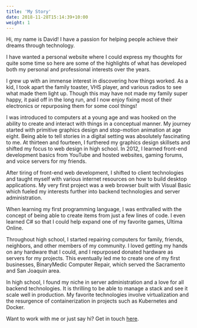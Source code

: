 ```yaml
---
title: 'My Story'
date: 2018-11-28T15:14:39+10:00
weight: 1
---
```


Hi, my name is David! I have a passion for helping people achieve their dreams through technology.

I have wanted a personal website where I could express my thoughts for quite some time so here are some of the highlights of what has developed both my personal and professional interests over the years.

I grew up with an immense interest in discovering how things worked. As a kid, I took apart the family toaster, VHS player, and various radios to see what made them light up. Though this may have not made my family super happy, it paid off in the long run, and I now enjoy fixing most of their electronics or repurposing them for some cool things!

I was introduced to computers at a young age and was hooked on the ability to create and interact with things in a conceptual manner. My journey started with primitive graphics design and stop-motion animation at age eight. Being able to tell stories in a digital setting was absolutely fascinating to me. At thirteen and fourteen, I furthered my graphics design skillsets and shifted my focus to web design in high school. In 2012, I learned front-end development basics from YouTube and hosted websites, gaming forums, and voice servers for my friends.

After tiring of front-end web development, I shifted to client technologies and taught myself with various internet resources on how to build desktop applications. My very first project was a web browser built with Visual Basic which fueled my interests further into backend technologies and server administration.

When learning my first programming language, I was enthralled with the concept of being able to create items from just a few lines of code. I even learned C# so that I could help expand one of my favorite games, Ultima Online. 

Throughout high school, I started repairing computers for family, friends, neighbors, and other members of my community. I loved getting my hands on any hardware that I could, and I repurposed donated hardware as servers for my projects. This eventually led me to create one of my first businesses,  BinaryMedic Computer Repair, which served the Sacramento and San Joaquin area.

In high school, I found my niche in server administration and a love for all backend technologies. It is thrilling to be able to manage a stack and see it scale well in production. My favorite technologies involve virtualization and the resurgence of containerization in projects such as Kubernetes and Docker.  

Want to work with me or just say hi? Get in touch [here](/contact/).